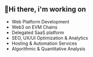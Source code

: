 ## 👋Hi there, i'm working on
- Web Platform Development
- Web3 on EVM Chains
- Delegated SaaS platform
- SEO, UX/UI Optimization & Analytics
- Hosting & Automation Services
- Algorithmic & Quantitative Analysis
